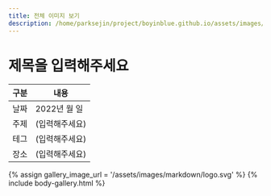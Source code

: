 ```yaml
---
title: 전체 이미지 보기
description: /home/parksejin/project/boyinblue.github.io/assets/images/markdown
---
```



제목을 입력해주세요
===


|구분|내용|
|---|---|
|날짜|2022년 월 일|
|주제|(입력해주세요)|
|테그|(입력해주세요)|
|장소|(입력해주세요)|


{% assign gallery_image_url = '/assets/images/markdown/logo.svg' %}
{% include body-gallery.html %}

